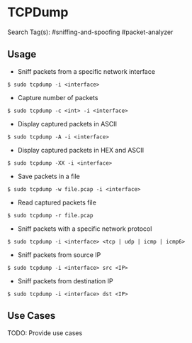 # TCPDump

Search Tag(s): #sniffing-and-spoofing #packet-analyzer

## Usage

- Sniff packets from a specific network interface

`$ sudo tcpdump -i <interface>`

- Capture number of packets

`$ sudo tcpdump -c <int> -i <interface>`

- Display captured packets in ASCII

`$ sudo tcpdump -A -i <interface>`

- Display captured packets in HEX and ASCII

`$ sudo tcpdump -XX -i <interface>`

- Save packets in a file

`$ sudo tcpdump -w file.pcap -i <interface>`

- Read captured packets file

`$ sudo tcpdump -r file.pcap`

- Sniff packets with a specific network protocol

`$ sudo tcpdump -i <interface> <tcp | udp | icmp | icmp6>`

- Sniff packets from source IP

`$ sudo tcpdump -i <interface> src <IP>`

- Sniff packets from destination IP

`$ sudo tcpdump -i <interface> dst <IP>`

## Use Cases

TODO: Provide use cases